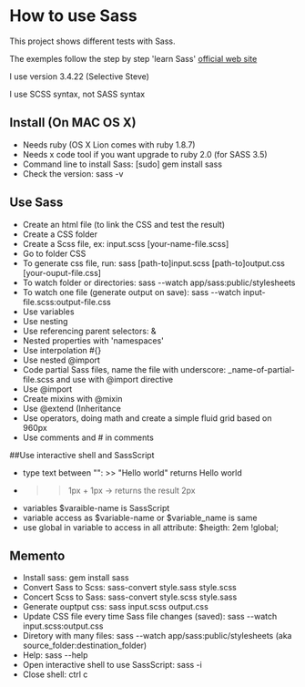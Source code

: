# How to use Sass

This project shows different tests with Sass.

The exemples follow the step by step 'learn Sass' [official web site](http://sass-lang.com/)

I use version 3.4.22 (Selective Steve)

I use SCSS syntax, not SASS syntax

[command-or-whatever]: optionnal

## Install (On MAC OS X)
- Needs ruby (OS X Lion comes with ruby 1.8.7)
- Needs x code tool if you want upgrade to ruby 2.0 (for SASS 3.5)
- Command line to install Sass: [sudo] gem install sass
- Check the version: sass -v

## Use Sass
- Create an html file (to link the CSS and test the result)
- Create a CSS folder
- Create a Scss file, ex: input.scss [your-name-file.scss]
- Go to folder CSS
- To generate css file, run: sass [path-to]input.scss [path-to]output.css [your-ouput-file.css]
- To watch folder or directories: sass --watch app/sass:public/stylesheets
- To watch one file (generate output on save): sass --watch input-file.scss:output-file.css
- Use variables
- Use nesting
- Use referencing parent selectors: &
- Nested properties with 'namespaces'
- Use interpolation #{}
- Use nested @import
- Code partial Sass files, name the file with underscore: _name-of-partial-file.scss and use with @import directive
- Use @import
- Create mixins with @mixin
- Use @extend (Inheritance
- Use operators, doing math and create a simple fluid grid based on 960px
- Use comments and # in comments

##Use interactive shell and SassScript
- type text between "": >> "Hello world" returns Hello world
- >> 1px + 1px -> returns the result 2px
- variables $varaible-name is SassScript
- variable access as $variable-name or $variable_name is same
- use global in variable to access in all attribute: $heigth: 2em !global;

## Memento
- Install sass: gem install sass
- Convert Sass to Scss: sass-convert style.sass style.scss
- Concert Scss to Sass: sass-convert style.scss style.sass
- Generate ouptput css: sass input.scss output.css
- Update CSS file every time Sass file changes (saved): sass --watch input.scss:output.css
- Diretory with many files: sass --watch app/sass:public/stylesheets (aka source_folder:destination_folder)
- Help: sass --help
- Open interactive shell to use SassScript: sass -i
- Close shell: ctrl c